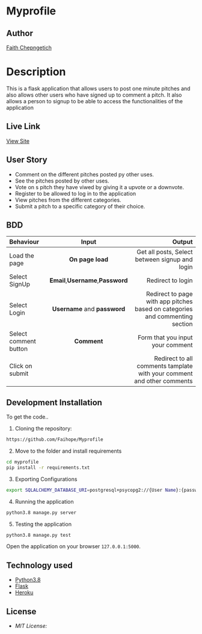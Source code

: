 # Myprofile
## Author

[Faith Chepngetich](https://github.com/Faihope)

# Description
This  is a flask application that allows users to post one minute pitches and also allows other users who have signed up to comment a pitch. It also allows a person to signup to be able to access the functionalities of the application

## Live Link
[View Site]()

## User Story

* Comment on the different pitches posted py other uses.
* See the pitches posted by other uses.
* Vote on s pitch they have viwed by giving it a upvote or a downvote.
* Register to be allowed to log in to the application
* View pitches from the different categories.
* Submit a pitch to a specific category of their choice.

## BDD
| Behaviour | Input | Output |
| :---------------- | :---------------: | ------------------: |
| Load the page | **On page load** | Get all posts, Select between signup and login|
| Select SignUp| **Email**,**Username**,**Password** | Redirect to login|
| Select Login | **Username** and **password** | Redirect to page with app pitches based on categories and commenting section|
| Select comment button | **Comment** | Form that you input your comment|
| Click on submit |  | Redirect to all comments tamplate with your comment and other comments|


## Development Installation
To get the code..

1. Cloning the repository:
  ```bash
 https://github.com/Faihope/Myprofile
  ```
2. Move to the folder and install requirements
  ```bash
  cd myprofile
  pip install -r requirements.txt
  ```
3. Exporting Configurations
  ```bash
  export SQLALCHEMY_DATABASE_URI=postgresql+psycopg2://{User Name}:{password}@localhost/{database name}
  ```
4. Running the application
  ```bash
  python3.8 manage.py server
  ```
5. Testing the application
  ```bash
  python3.8 manage.py test
  ```
Open the application on your browser `127.0.0.1:5000`.


## Technology used

* [Python3.8](https://www.python.org/)
* [Flask](http://flask.pocoo.org/)
* [Heroku](https://heroku.com)


## License
* *MIT License:*
